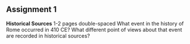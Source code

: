 ## Assignment 1
**Historical Sources**
1-2 pages double-spaced
What event in the history of Rome occurred in 410 CE? What different point of views about that event are recorded in historical sources?
